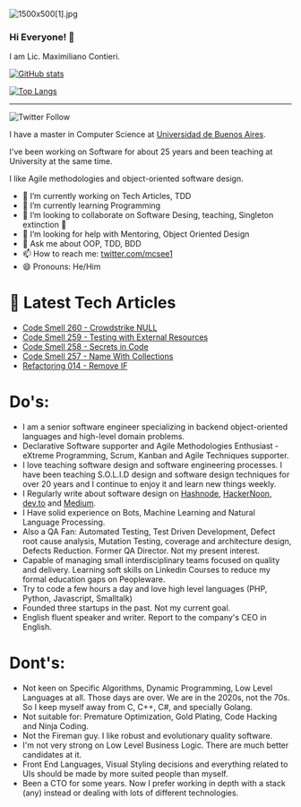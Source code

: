![1500x500[1].jpg](https://cdn.hashnode.com/res/hashnode/image/upload/v1605881027123/usxjc11rc.jpeg)

### Hi Everyone! 👋

I am Lic. Maximiliano Contieri.

[![GitHub stats](https://github-readme-stats.vercel.app/api?username=mcsee&count_private=true&theme=onedark)](https://github.com/mcsee/github-readme-stats)

[![Top Langs](https://github-readme-stats.vercel.app/api/top-langs/?username=mcsee&count_private=true&theme=onedark&langs_count=10)](https://github.com/mcsee/github-readme-stats)

* * *

![Twitter Follow](https://img.shields.io/twitter/follow/mcsee1?style=social)

I have a master in Computer Science at [Universidad de Buenos Aires](http://www.uba.ar/).

I've been working on Software for about 25 years and been teaching at University at the same time.

I like Agile methodologies and object-oriented software design. 

- 🔭 I’m currently working on Tech Articles, TDD
- 🌱 I’m currently learning Programming
- 👯 I’m looking to collaborate on Software Desing, teaching, Singleton extinction :japanese_goblin:
- 🤔 I’m looking for help with Mentoring, Object Oriented Design
- 💬 Ask me about OOP, TDD, BDD
- 📫 How to reach me: [twitter.com/mcsee1](https://twitter.com/mcsee1)
- 😄 Pronouns: He/Him 

# 📩 Latest Tech Articles

<!-- BLOG-POST-LIST:START -->
- [Code Smell 260 - Crowdstrike NULL](https://maximilianocontieri.com/code-smell-260-crowdstrike-null)
- [Code Smell 259 - Testing with External Resources](https://maximilianocontieri.com/code-smell-259-testing-with-external-resources)
- [Code Smell 258 - Secrets in Code](https://maximilianocontieri.com/code-smell-258-secrets-in-code)
- [Code Smell 257 - Name With Collections](https://maximilianocontieri.com/code-smell-257-name-with-collections)
- [Refactoring 014 - Remove IF](https://maximilianocontieri.com/refactoring-014-remove-if)
<!-- BLOG-POST-LIST:END -->

# Do's:

- I am a senior software engineer specializing in backend object-oriented languages and high-level domain problems.
- Declarative Software supporter and Agile Methodologies Enthusiast - eXtreme Programming, Scrum, Kanban and Agile Techniques supporter.
- I love teaching software design and software engineering processes. I have been teaching S.O.L.I.D design and software design techniques for over 20 years and I continue to enjoy it and learn new things weekly.
- I Regularly write about software design on [Hashnode](https://hashnode.com/@mcsee), [HackerNoon](https://hackernoon.com/u/mcsee), [dev.to](https://dev.to/mcsee) and [Medium](https://mcsee.medium.com/).
- I Have solid experience on Bots, Machine Learning and Natural Language Processing.
- Also a QA Fan: Automated Testing, Test Driven Development, Defect root cause analysis, Mutation Testing, coverage and architecture design, Defects Reduction. Former QA Director. Not my present interest.
- Capable of managing small interdisciplinary teams focused on quality and delivery. Learning soft skills on Linkedin Courses to reduce my formal education gaps on Peopleware.
- Try to code a few hours a day and love high level languages (PHP, Python, Javascript, Smalltalk)
- Founded three startups in the past. Not my current goal.
- English fluent speaker and writer. Report to the company's CEO in English. 

# Dont's:

- Not keen on Specific Algorithms, Dynamic Programming, Low Level Languages at all. Those days are over. We are in the 2020s, not the 70s. So I keep myself away from C, C++, C#, and specially Golang.
- Not suitable for: Premature Optimization, Gold Plating, Code Hacking and Ninja Coding.
- Not the Fireman guy. I like robust and evolutionary quality software.
- I'm not very strong on Low Level Business Logic. There are much better candidates at it.
- Front End Languages, Visual Styling decisions and everything related to UIs should be made by more suited people than myself.
- Been a CTO for some years. Now I prefer working in depth with a stack (any) instead or dealing with lots of different technologies.
